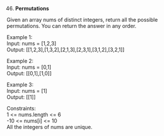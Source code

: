 46. **Permutations**

Given an array nums of distinct integers, return all the possible permutations. You can return the answer in any order.<br>

Example 1:<br>
Input: nums = [1,2,3]<br>
Output: [[1,2,3],[1,3,2],[2,1,3],[2,3,1],[3,1,2],[3,2,1]]<br>

Example 2:<br>
Input: nums = [0,1]<br>
Output: [[0,1],[1,0]]<br>

Example 3:<br>
Input: nums = [1]<br>
Output: [[1]]<br>

Constraints:<br>
1 <= nums.length <= 6<br>
-10 <= nums[i] <= 10<br>
All the integers of nums are unique.
